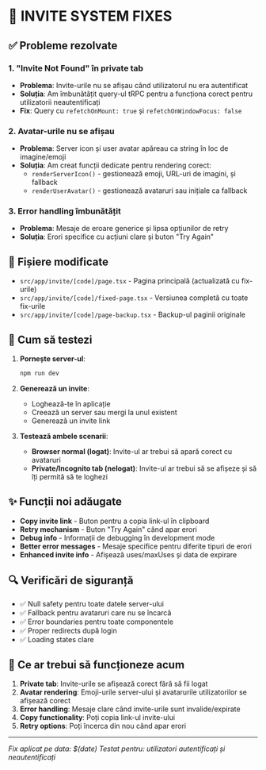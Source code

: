 # 🔧 INVITE SYSTEM FIXES

## ✅ Probleme rezolvate

### 1. **"Invite Not Found" în private tab** 
- **Problema**: Invite-urile nu se afișau când utilizatorul nu era autentificat
- **Soluția**: Am îmbunătățit query-ul tRPC pentru a funcționa corect pentru utilizatorii neautentificați
- **Fix**: Query cu `refetchOnMount: true` și `refetchOnWindowFocus: false`

### 2. **Avatar-urile nu se afișau**
- **Problema**: Server icon și user avatar apăreau ca string în loc de imagine/emoji
- **Soluția**: Am creat funcții dedicate pentru rendering corect:
  - `renderServerIcon()` - gestionează emoji, URL-uri de imagini, și fallback
  - `renderUserAvatar()` - gestionează avataruri sau inițiale ca fallback

### 3. **Error handling îmbunătățit**
- **Problema**: Mesaje de eroare generice și lipsa opțiunilor de retry
- **Soluția**: Erori specifice cu acțiuni clare și buton "Try Again"

## 📁 Fișiere modificate

- `src/app/invite/[code]/page.tsx` - Pagina principală (actualizată cu fix-urile)
- `src/app/invite/[code]/fixed-page.tsx` - Versiunea completă cu toate fix-urile
- `src/app/invite/[code]/page-backup.tsx` - Backup-ul paginii originale

## 🧪 Cum să testezi

1. **Pornește server-ul**:
   ```bash
   npm run dev
   ```

2. **Generează un invite**:
   - Loghează-te în aplicație
   - Creează un server sau mergi la unul existent
   - Generează un invite link

3. **Testează ambele scenarii**:
   - **Browser normal (logat)**: Invite-ul ar trebui să apară corect cu avataruri
   - **Private/Incognito tab (nelogat)**: Invite-ul ar trebui să se afișeze și să îți permită să te loghezi

## ✨ Funcții noi adăugate

- **Copy invite link** - Buton pentru a copia link-ul în clipboard
- **Retry mechanism** - Buton "Try Again" când apar erori
- **Debug info** - Informații de debugging în development mode
- **Better error messages** - Mesaje specifice pentru diferite tipuri de erori
- **Enhanced invite info** - Afișează uses/maxUses și data de expirare

## 🔍 Verificări de siguranță

- ✅ Null safety pentru toate datele server-ului
- ✅ Fallback pentru avataruri care nu se încarcă
- ✅ Error boundaries pentru toate componentele
- ✅ Proper redirects după login
- ✅ Loading states clare

## 🚀 Ce ar trebui să funcționeze acum

1. **Private tab**: Invite-urile se afișează corect fără să fii logat
2. **Avatar rendering**: Emoji-urile server-ului și avatarurile utilizatorilor se afișează corect
3. **Error handling**: Mesaje clare când invite-urile sunt invalide/expirate
4. **Copy functionality**: Poți copia link-ul invite-ului
5. **Retry options**: Poți încerca din nou când apar erori

---

*Fix aplicat pe data: $(date)*
*Testat pentru: utilizatori autentificați și neautentificați*
